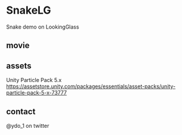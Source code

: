 # SnakeLG
  Snake demo on LookingGlass

## movie

## assets
  Unity Particle Pack 5.x  
  https://assetstore.unity.com/packages/essentials/asset-packs/unity-particle-pack-5-x-73777  

## contact
  @ydo_1 on twitter  
 

